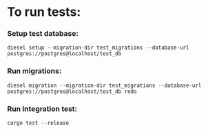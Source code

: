 # To run tests:

### Setup test database:

```
diesel setup --migration-dir test_migrations --database-url postgres://postgres@localhost/test_db
```

### Run migrations:

```
diesel migration --migration-dir test_migrations --database-url postgres://postgres@localhost/test_db redo
```

### Run Integration test:

```
cargo test --release
```
